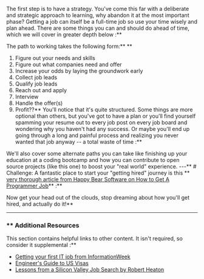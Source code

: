The first step is to have a strategy.  You've come this far with a deliberate and strategic approach to learning, why abandon it at the most important phase?  Getting a job can itself be a full-time job so use your time wisely and plan ahead.  There are some things you can and should do ahead of time, which we will cover in greater depth below :**

The path to working takes the following form:** ** 
1. Figure out your needs and skills
2. Figure out what companies need and offer
3. Increase your odds by laying the groundwork early
4. Collect job leads
5. Qualify job leads
6. Reach out and apply
7. Interview
8. Handle the offer(s)
9. Profit??** You'll notice that it's quite structured.  Some things are more optional than others, but you've got to have a plan or you'll find yourself spamming your resume out to every job post on every job board and wondering why you haven't had any success. Or maybe you'll end up going through a long and painful process and realizing you never wanted that job anyway -- a total waste of time :**

We'll also cover some alternate paths you can take like finishing up your education at a coding bootcamp and how you can contribute to open source projects (like this one) to boost your "real world" experience.
---** # Challenge:
A fantastic place to start your "getting hired" journey is this ** [very thorough article from Happy Bear Software on How to Get A Programmer Job](https://web.archive.org/web/20160925155912/http://www.happybearsoftware.com/how-to-get-a-programmer-job.html)**  :**

Now get your head out of the clouds, stop dreaming about how you'll get hired, and actually do it!** 

---


### ** Additional Resources
This section contains helpful links to other content. It isn't required, so consider it supplemental :**



* [Getting your first IT job from InformationWeek](https://www.informationweek.com/team-building-and-staffing/how-to-land-your-first-it-job/d/d-id/1111584)
* [Engineer's Guide to US Visas](http://blog.sourcing.io/visa-guide)
* [Lessons from a Silicon Valley Job Search by Robert Heaton](https://robertheaton.com/2014/03/07/lessons-from-a-silicon-valley-job-search/)
